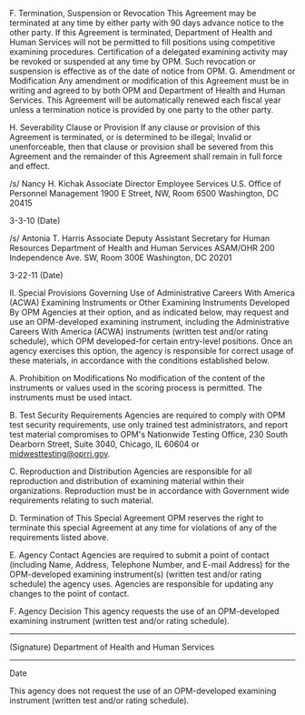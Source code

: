 
F. Termination, Suspension or Revocation
This Agreement may be terminated at any time by either party with 90 days advance notice to the other party. If this Agreement is terminated, Department of Health and Human Services will not be permitted to fill positions using competitive examining procedures.
Certification of a delegated examining activity may be revoked or suspended at any time by OPM. Such revocation or suspension is effective as of the date of notice from OPM.
G. Amendment or Modification
Any amendment or modification of this Agreement must be in writing and agreed to by both OPM and Department of Health and Human Services. This Agreement will be automatically renewed each fiscal year unless a termination notice is provided by one party to the other party.

H. Severability Clause or Provision
If any clause or provision of this Agreement is terminated, or is determined to be illegal; Invalid or unenforceable, then that clause or provision shall be severed from this Agreement and the remainder of this Agreement shall remain in full force and effect.

/s/
Nancy H. Kichak
Associate Director
Employee Services
U.S. Office of Personnel Management
1900 E Street, NW, Room 6500
Washington, DC 20415

3-3-10
(Date)

/s/
Antonia T. Harris
Associate Deputy Assistant Secretary for Human Resources
Department of Health and Human Services
ASAM/OHR
200 Independence Ave. SW, Room 300E
Washington, DC 20201

3-22-11
(Date)

II. Special Provisions Governing Use of Administrative Careers With America (ACWA) Examining Instruments or Other Examining Instruments Developed By OPM
Agencies at their option, and as indicated below, may request and use an OPM-developed examining instrument, including the Administrative Careers With America (ACWA) instruments (written test and/or rating schedule), which OPM developed-for certain entry-level positions. Once an agency exercises this option, the agency is responsible for correct usage of these materials, in accordance with the conditions established below.

A. Prohibition on Modifications
No modification of the content of the instruments or values used in the scoring process is permitted. The instruments must be used intact.

B. Test Security Requirements
Agencies are required to comply with OPM test security requirements, use only trained test administrators, and report test material compromises to OPM's Nationwide Testing Office, 230 South Dearborn Street, Suite 3040, Chicago, IL 60604 or midwesttesting@oprri.gov.

C. Reproduction and Distribution
Agencies are responsible for all reproduction and distribution of examining material within their organizations. Reproduction must be in accordance with Government wide requirements relating to such material.

D. Termination of This Special Agreement
OPM reserves the right to terminate this special Agreement at any time for violations of any of the requirements listed above.

E. Agency Contact
Agencies are required to submit a point of contact (including Name, Address, Telephone Number, and E-mail Address) for the OPM-developed examining instrument(s) (written test and/or rating schedule) the agency uses. Agencies are responsible for updating any changes to the point of contact.

F. Agency Decision
This agency requests the use of an OPM-developed examining instrument (written test and/or rating schedule).

-------------------------------------------------------------
(Signature)
Department of Health and Human Services

-------------------------------------------------------------
Date

 

This agency does not request the use of an OPM-developed examining instrument (written test and/or rating schedule).

 